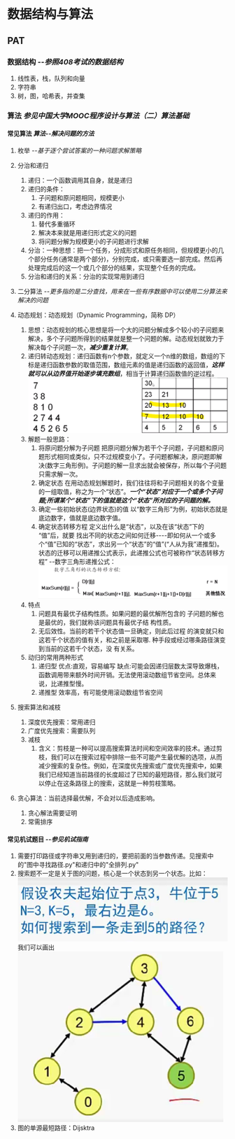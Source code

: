 # 数据结构与算法

## PAT

### 数据结构 *--参照408考试的数据结构*

1. 线性表，栈，队列和向量
2. 字符串
3. 树，图，哈希表，并查集

### 算法 *参见中国大学MOOC程序设计与算法（二）算法基础*

#### 常见算法 *算法--解决问题的方法*

1. 枚举 *--基于逐个尝试答案的一种问题求解策略*
2. 分治和递归

   1) 递归：一个函数调用其自身，就是递归
   2) 递归的条件：
      1) 子问题和原问题相同，规模更小
      2) 有递归出口，考虑边界情况
   3) 递归的作用：
      1) 替代多重循环
      2) 解决本来就是用递归形式定义的问题
      3) 将问题分解为规模更小的子问题进行求解
   4) 分治：一种思想：把一个任务，分成形式和原任务相同，但规模更小的几个部分任务(通常是两个部分)，分别完成，或只需要选一部完成。然后再处理完成后的这一个或几个部分的结果，实现整个任务的完成。
   5) 分治和递归的关系：分治的实现常用到递归
3. 二分算法 *--更多指的是二分查找，用来在一些有序数据中可以使用二分算法来解决的问题*
4. 动态规划：动态规划（Dynamic Programming，简称 DP）

   1) 思想：动态规划的核心思想是将一个大的问题分解成多个较小的子问题来解决，多个子问题所得到的结果就是整一个问题的解。动态规划就致力于解决每个子问题一次，***减少重复计算***。
   2) 递归转动态规划：递归函数有n个参数，就定义一个n维的数组，数组的下标是递归函数参数的取值范围，数组元素的值是递归函数的返回值，***这样就可以从边界值开始逐步填充数组***，相当于计算递归函数值的逆过程。![Alt text](image.png)
   3) 解题一般思路：
      1) 将原问题分解为子问题
         把原问题分解为若干个子问题，子问题和原问题形式相同或类似，只不过规模变小了。子问题都解决，原问题即解决(数字三角形例)。子问题的解一旦求出就会被保存，所以每个子问题只需求解一次。
      2) 确定状态
         在用动态规划解题时，我们往往将和子问题相关的各个变量的一组取值，称之为一个“状态”。***一个“状态”对应于一个或多个子问题;所谓某个“状态”下的值就是这个“状态”所对应的子问题的解。***
      3) 确定一些初始状态(边界状态)的值
         以“数字三角形”为例，初始状态就是底边数字，值就是底边数字值。
      4) 确定状态转移方程
         定义出什么是“状态”，以及在该“状态”下的 “值”后，就要
         找出不同的状态之间如何迁移----即如何从一个或多个“值”已知的“状态”，求出另一个“状态”的“值”(“人从为我”递推型)。状态的迁移可以用递推公式表示，此递推公式也可被称作“状态转移方程”
         --数字三角形递推公式：
         ![Alt text](image-1.png)
   4) 特点
      1) 问题具有最优子结构性质。如果问题的最优解所包含的
         子问题的解也是最优的，我们就称该问题具有最优子结
         构性质。
      2) 无后效性。当前的若干个状态值一旦确定，则此后过程
         的演变就只和这若千个状态的值有关，和之前是采取哪.
         种手段或经过哪条路径演变到当前的这若千个状态，没
         有关系。
   5) 动归的常用两种形式
      1) 递归型
         优点:直观，容易编写
         缺点:可能会因递归层数太深导致爆栈，函数调用带来额外时间开销。无法使用滚动数组节省空间。总体来说，比递推型慢。
      2) 递推型
         效率高，有可能使用滚动数组节省空间
5. 搜索算法和减枝

   1) 深度优先搜索：常用递归
   2) 广度优先搜索：需要队列
   3) 减枝
      1) 含义：剪枝是一种可以提高搜索算法时间和空间效率的技术。通过剪枝，我们可以在搜索过程中排除一些不可能产生最优解的选项，从而减少搜索的复杂性。例如，在深度优先搜索或广度优先搜索中，如果我们已经知道当前路径的长度超过了已知的最短路径，那么我们就可以停止在这条路径上的搜索，这就是一种剪枝策略。
6. 贪心算法：当前选择最优解，不会对以后造成影响。

   1) 贪心解法需要证明
   2) 常需排序

#### 常见机试题目 *--参见机试指南*

1. 需要打印路径或字符串又用到递归的，要把前面的当参数传递。见搜索中的"图中寻找路径.py"和递归中的"全排列.py"
2. 搜索题不一定是关于图的问题，核心是一个状态到另一个状态。比如：![1706235809189](images/README/1706235809189.png)      我们可以画出![1706235851026](images/README/1706235851026.png)
3. 图的单源最短路径：Dijsktra

